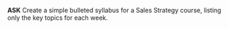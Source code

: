 <!-- __ASK__ -->

__ASK__
Create a simple bulleted syllabus for a Sales Strategy course, listing only the key topics for each week.
